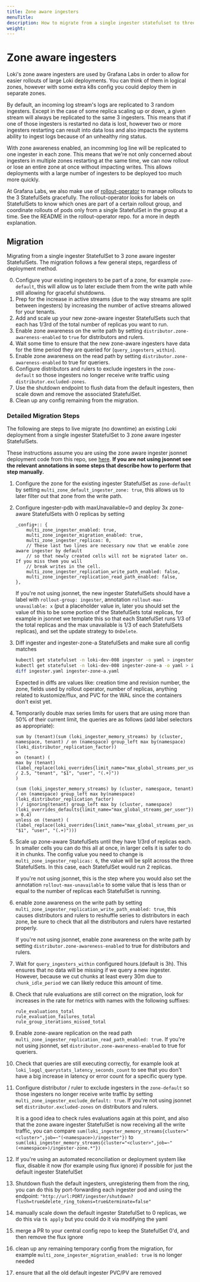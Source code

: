 ```yaml
---
title: Zone aware ingesters
menuTitle:  
description: How to migrate from a single ingester statefulset to three zone aware ingester StatefulSets
weight:
---
```


# Zone aware ingesters

Loki's zone aware ingesters are used by Grafana Labs in order to allow for easier rollouts of large Loki deployments. You can think of them in logical zones, however with some extra k8s config you could deploy them in separate zones.

By default, an incoming log stream's logs are replicated to 3 random ingesters. Except in the case of some replica scaling up or down, a given stream will always be replicated to the same 3 ingesters. This means that if one of those ingesters is restarted no data is lost, however two or more ingesters restarting can result into data loss and also impacts the systems ability to ingest logs because of an unhealthy ring status.

With zone awareness enabled, an incomming log line will be replicated to one ingester in each zone. This means that we're not only concerned about ingesters in multiple zones restarting at the same time, we can now rollout or lose an entire zone at once without impacting writes. This allows deployments with a large number of ingesters to be deployed too much more quickly.

At Grafana Labs, we also make use of [rollout-operator](https://github.com/grafana/rollout-operator) to manage rollouts to the 3 StatefulSets gracefully. The rollout-operator looks for labels on StatefulSets to know which ones are part of a certain rollout group, and coordinate rollouts of pods only from a single StatefulSet in the group at a time. See the README in the rollout-operator repo. for a more in depth explanation.

## Migration

Migrating from a single ingester StatefulSet to 3 zone aware ingester StatefulSets. The migration follows a few general steps, regardless of deployment method.

0. Configure your existing ingesters to be part of a zone, for example `zone-default`, this will allow us to later exclude them from the write path while still allowing for graceful shutdowns.
1. Prep for the increase in active streams (due to the way streams are split between ingesters) by increasing the number of active streams allowed for your tenants.
2. Add and scale up your new zone-aware ingester StatefulSets such that each has 1/3rd of the total number of replicas you want to run.
3. Enable zone awareness on the write path by setting `distributor.zone-awareness-enabled` to `true` for distributors and rulers.
4. Wait some time to ensure that the new zone-aware ingesters have data for the time period they are queried for (`query_ingesters_within`).
5. Enable zone awareness on the read path by setting `distributor.zone-awareness-enabled` to true for queriers.
6. Configure distributors and rulers to exclude ingesters in the `zone-default` so those ingesters no longer receive write traffic using `distributor.excluded-zones`.
7. Use the shutdown endpoint to flush data from the default ingesters, then scale down and remove the associated StatefulSet.
8. Clean up any config remaining from the migration.

### Detailed Migration Steps

The following are steps to live migrate (no downtime) an existing Loki deployment from a single ingester StatefulSet to 3 zone aware ingester StatefulSets.

These instructions assume you are using the zone aware ingester jsonnet deployment code from this repo, see [here](https://github.com/grafana/loki/blob/main/production/ksonnet/loki/multi-zone.libsonnet). **If you are not using jsonnet see the relevant annotations in some steps that describe how to perform that step manually.**

1. Configure the zone for the existing ingester StatefulSet as `zone-default` by setting `multi_zone_default_ingester_zone: true`, this allows us to later filter out that zone from the write path.
2. Configure ingester-pdb with maxUnavailable=0 and deploy 3x zone-aware StatefulSets with 0 replicas by setting

    ```jsonnet
    _config+:: {
        multi_zone_ingester_enabled: true,
        multi_zone_ingester_migration_enabled: true,
        multi_zone_ingester_replicas: 0,
        // These last two lines are necessary now that we enable zone aware ingester by default
        // so that newly created cells will not be migrated later on. If you miss them you will
        // break writes in the cell.
        multi_zone_ingester_replication_write_path_enabled: false,
        multi_zone_ingester_replication_read_path_enabled: false,
    },
    ```
   
    If you're not using jsonnet, the new ingester StatefulSets should have a label with `rollout-group: ingester`, annotation `rollout-max-unavailable: x` (put a placeholder value in, later you should set the value of this to be some portion of the StatefulSets total replicas, for example in jsonnet we template this so that each StatefulSet runs 1/3 of the total replicas and the max unavailable is 1/3 of each StatefulSets replicas), and set the update strategy to `OnDelete`.

1. Diff ingester and ingester-zone-a StatefulSets and make sure all config matches
    ```bash
    kubectl get statefulset -n loki-dev-008 ingester -o yaml > ingester.yaml
    kubectl get statefulset -n loki-dev-008 ingester-zone-a -o yaml > ingester-zone-a.yaml
    diff ingester.yaml ingester-zone-a.yaml
    ```
    Expected in diffs are values like: creation time and revision number, the zone, fields used by rollout operator, number of replicas, anything related to kustomize/flux, and PVC for the WAL since the containers don't exist yet.
1. Temporarily double max series limits for users that are using more than 50% of their current limit, the queries are as follows (add label selectors as appropriate):
    ```
    sum by (tenant)(sum (loki_ingester_memory_streams) by (cluster, namespace, tenant) / on (namespace) group_left max by(namespace) (loki_distributor_replication_factor))
    >
    on (tenant) (
    max by (tenant) (label_replace(loki_overrides{limit_name="max_global_streams_per_user"} / 2.5, "tenant", "$1", "user", "(.+)"))
    )
    ```

    ```
    (sum (loki_ingester_memory_streams) by (cluster, namespace, tenant) / on (namespace) group_left max by(namespace) (loki_distributor_replication_factor)
    ) / ignoring(tenant) group_left max by (cluster, namespace)(loki_overrides_defaults{limit_name="max_global_streams_per_user"}) > 0.4)
    unless on (tenant) (
    (label_replace(loki_overrides{limit_name="max_global_streams_per_user"},"tenant", "$1", "user", "(.+)")))
    ```
1. Scale up zone-aware StatefulSets until they have 1/3rd of replicas each. In smaller cells you can do this all at once, in larger cells it is safer to do it in chunks. The config value you need to change is `multi_zone_ingester_replicas: 6`, the value will be split across the three StatefulSets. In this case, each StatefulSet would run 2 replicas.

    If you're not using jsonnet, this is the step where you would also set the annotation `rollout-max-unavailable` to some value that is less than or equal to the number of replicas each StatefulSet is running.

1. enable zone awareness on the write path by setting `multi_zone_ingester_replication_write_path_enabled: true`, this causes distributors and rulers to reshuffle series to distributors in each zone, be sure to check that all the distributors and rulers have restarted properly.

    If you're not using jsonnet, enable zone awareness on the write path by setting `distributor.zone-awareness-enabled` to true for distributors and rulers.

1. Wait for `query_ingesters_within` configured hours.(default is 3h). This ensures that no data will be missing if we query a new ingester. However, because we cut chunks at least every 30m due to `chunk_idle_period` we can likely reduce this amount of time.

1. Check that rule evaluations are still correct on the migration, look for increases in the rate for metrics with names with the following suffixes:

    ```
    rule_evaluations_total
    rule_evaluation_failures_total
    rule_group_iterations_missed_total
    ```

1. Enable zone-aware replication on the read path `multi_zone_ingester_replication_read_path_enabled: true`. If you're not using jsonnet, set `distributor.zone-awareness-enabled` to true for queriers.

1. Check that queries are still executing correctly, for example look at `loki_logql_querystats_latency_seconds_count` to see that you don't have a big increase in latency or error count for a specific query type.

1. Configure distributor / ruler to exclude ingesters in the `zone-default` so those ingesters no longer receive write traffic by setting `multi_zone_ingester_exclude_default: true`. If you're not using jsonnet set `distributor.excluded-zones` on distributors and rulers.

    It is a good idea to check rules evaluations again at this point, and also that the zone aware ingester StatefulSet is now receiving all the write traffic, you can compare `sum(loki_ingester_memory_streams{cluster="<cluster>",job=~"(<namespace>)/ingester"})` to `sum(loki_ingester_memory_streams{cluster="<cluster>",job=~"(<namespace>)/ingester-zone.*"})`

1. If you're using an automated reconciliation or deployment system like flux, disable it now (for example using flux ignore) if possible for just the default ingester StatefulSet

1. Shutdown flush the default ingesters, unregistering them from the ring, you can do this by port-forwarding each ingester pod and using the endpoint: `"http://url:PORT/ingester/shutdown?flush=true&delete_ring_tokens=true&terminate=false"`

1. manually scale down the default ingester StatefulSet to 0 replicas, we do this via `tk apply` but you could do it via modifying the yaml

1. merge a PR to your central config repo to keep the StatefulSet 0'd, and then remove the flux ignore

1. clean up any remaining temporary config from the migration, for example `multi_zone_ingester_migration_enabled: true` is no longer needed

1. ensure that all the old default ingester PVC/PV are removed